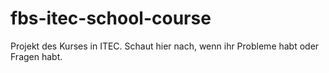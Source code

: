 # fbs-itec-school-course
Projekt des Kurses in ITEC. Schaut hier nach, wenn ihr Probleme habt oder Fragen habt.
